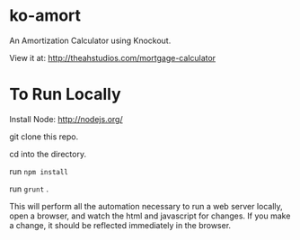 ko-amort
========

An Amortization Calculator using Knockout.

View it at: http://theahstudios.com/mortgage-calculator

To Run Locally
========

Install Node: http://nodejs.org/

git clone this repo.

cd into the directory.

run `npm install`

run `grunt` . 

This will perform all the automation necessary to run a web server locally, open a browser, and watch the html and javascript for changes. If you make a change, it should be reflected immediately in the browser.
